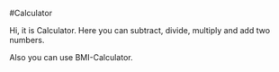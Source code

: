 #Calculator

Hi, it is Calculator. Here you can subtract, divide, multiply and add two numbers.

Also you can use BMI-Calculator. 
